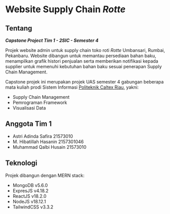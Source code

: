 # Website Supply Chain *Rotte*

## Tentang
***Capstone Project Tim 1 - 2SIC - Semester 4***

Projek website admin untuk supply chain toko roti *Rotte* Umbansari, Rumbai, Pekanbaru. Website dibangun untuk memantau persediaan bahan baku, menampilkan grafik histori penjualan serta memberikan notifikasi kepada supplier untuk memenuhi kebutuhan bahan baku sesuai penerapan Supply Chain Management.

Capstone projek ini merupakan projek UAS semester 4 gabungan beberapa mata kuliah prodi Sistem Informasi [Politeknik Caltex Riau](https://pcr.ac.id), yakni:
* Supply Chain Management
* Pemrograman Framework
* Visualisasi Data

## Anggota Tim 1
* Astri Adinda Safira 21573010
* M. Hibatillah Hasanin 2157301046
* Muhammad Qalbi Husain 21573010

## Teknologi 
Projek dibangun dengan MERN stack:
* MongoDB v5.6.0
* ExpresJS v4.18.2
* ReactJS v18.2.0
* NodeJS v18.12.1
* TailwindCSS v3.3.2
